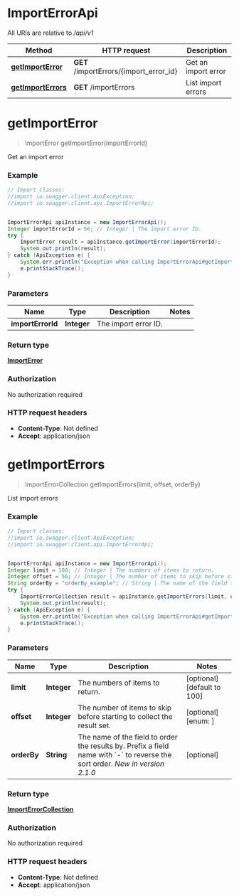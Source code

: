 # ImportErrorApi

All URIs are relative to */api/v1*

| Method                                                   | HTTP request                            | Description         |
|----------------------------------------------------------|-----------------------------------------|---------------------|
| [**getImportError**](ImportErrorApi.md#getImportError)   | **GET** /importErrors/{import_error_id} | Get an import error |
| [**getImportErrors**](ImportErrorApi.md#getImportErrors) | **GET** /importErrors                   | List import errors  |

<a name="getImportError"></a>
# **getImportError**
> ImportError getImportError(importErrorId)

Get an import error

### Example
```java
// Import classes:
//import io.swagger.client.ApiException;
//import io.swagger.client.api.ImportErrorApi;


ImportErrorApi apiInstance = new ImportErrorApi();
Integer importErrorId = 56; // Integer | The import error ID.
try {
    ImportError result = apiInstance.getImportError(importErrorId);
    System.out.println(result);
} catch (ApiException e) {
    System.err.println("Exception when calling ImportErrorApi#getImportError");
    e.printStackTrace();
}
```

### Parameters

| Name              | Type        | Description          | Notes |
|-------------------|-------------|----------------------|-------|
| **importErrorId** | **Integer** | The import error ID. |       |

### Return type

[**ImportError**](ImportError.md)

### Authorization

No authorization required

### HTTP request headers

 - **Content-Type**: Not defined
 - **Accept**: application/json

<a name="getImportErrors"></a>
# **getImportErrors**
> ImportErrorCollection getImportErrors(limit, offset, orderBy)

List import errors

### Example
```java
// Import classes:
//import io.swagger.client.ApiException;
//import io.swagger.client.api.ImportErrorApi;


ImportErrorApi apiInstance = new ImportErrorApi();
Integer limit = 100; // Integer | The numbers of items to return.
Integer offset = 56; // Integer | The number of items to skip before starting to collect the result set.
String orderBy = "orderBy_example"; // String | The name of the field to order the results by. Prefix a field name with `-` to reverse the sort order.  *New in version 2.1.0* 
try {
    ImportErrorCollection result = apiInstance.getImportErrors(limit, offset, orderBy);
    System.out.println(result);
} catch (ApiException e) {
    System.err.println("Exception when calling ImportErrorApi#getImportErrors");
    e.printStackTrace();
}
```

### Parameters

| Name        | Type        | Description                                                                                                                              | Notes                       |
|-------------|-------------|------------------------------------------------------------------------------------------------------------------------------------------|-----------------------------|
| **limit**   | **Integer** | The numbers of items to return.                                                                                                          | [optional] [default to 100] |
| **offset**  | **Integer** | The number of items to skip before starting to collect the result set.                                                                   | [optional] [enum: ]         |
| **orderBy** | **String**  | The name of the field to order the results by. Prefix a field name with &#x60;-&#x60; to reverse the sort order.  *New in version 2.1.0* | [optional]                  |

### Return type

[**ImportErrorCollection**](ImportErrorCollection.md)

### Authorization

No authorization required

### HTTP request headers

 - **Content-Type**: Not defined
 - **Accept**: application/json

